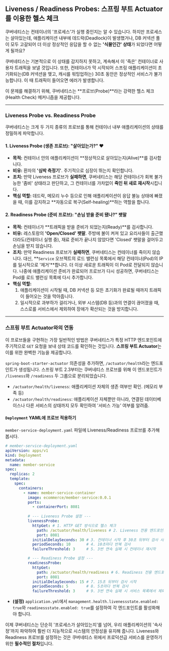 ## Liveness / Readiness Probes: 스프링 부트 Actuator를 이용한 헬스 체크

쿠버네티스는 컨테이너의 '프로세스'가 실행 중인지는 알 수 있습니다. 하지만 프로세스는 살아있는데, 애플리케이션 내부에 데드락(Deadlock)이 발생했거나, DB 커넥션 풀이 모두 고갈되어 더 이상 정상적인 응답을 할 수 없는 **'식물인간' 상태**가 되었다면 어떻게 될까요?

쿠버네티스는 기본적으로 이 상태를 감지하지 못하고, 계속해서 이 '죽은' 컨테이너로 사용자 트래픽을 보낼 것입니다. 또한, 컨테이너가 막 시작되어 스프링 애플리케이션이 초기화되는(DB 커넥션을 맺고, 캐시를 워밍업하는) 30초 동안은 정상적인 서비스가 불가능합니다. 이 때 트래픽이 들어오면 에러가 발생합니다.

이 문제를 해결하기 위해, 쿠버네티스는 \*\*프로브(Probe)\*\*라는 강력한 헬스 체크(Health Check) 메커니즘을 제공합니다.

-----

### Liveness Probe vs. Readiness Probe

쿠버네티스는 크게 두 가지 종류의 프로브를 통해 컨테이너 내부 애플리케이션의 상태를 정밀하게 파악합니다.

#### 1\. Liveness Probe (생존 프로브): "살아있는가?" ❤️

  * **목적:** 컨테이너 안의 애플리케이션이 \*\*정상적으로 살아있는지(Alive)\*\*를 검사합니다.
  * **비유:** 환자의 **'심박 측정기'**. 주기적으로 심장이 뛰는지 확인합니다.
  * **조치:** 만약 Liveness 프로브가 **실패하면**, 쿠버네티스는 해당 컨테이너가 회복 불가능한 '좀비' 상태라고 판단하고, 그 컨테이너를 가차없이 **죽인 뒤 새로 재시작**시킵니다.
  * **핵심 역할:** 데드락, 메모리 누수 등으로 인해 애플리케이션이 응답 불능 상태에 빠졌을 때, 이를 감지하고 \*\*자동으로 복구(Self-healing)\*\*하는 역할을 합니다.

#### 2\. Readiness Probe (준비 프로브): "손님 받을 준비 됐나?" 팻말

  * **목적:** 컨테이너가 \*\*트래픽을 받을 준비가 되었는지(Ready)\*\*를 검사합니다.
  * **비유:** 레스토랑의 **'Open/Closed' 팻말**. 주방에 불이 켜져 있고 요리사들이 출근했더라도(컨테이너 실행 중), 재료 준비가 끝나지 않았다면 'Closed' 팻말을 걸어두고 손님을 받지 않습니다.
  * **조치:** 만약 Readiness 프로브가 **실패하면**, 쿠버네티스는 컨테이너를 죽이지 않습니다. 대신, \*\*`Service` 오브젝트의 로드 밸런싱 목록에서 해당 컨테이너(Pod)의 IP를 일시적으로 '제거'\*\*합니다. 더 이상 새로운 트래픽이 이 Pod로 전달되지 않습니다. 나중에 애플리케이션 준비가 완료되어 프로브가 다시 성공하면, 쿠버네티스는 Pod를 로드 밸런싱 목록에 다시 추가합니다.
  * **핵심 역할:**
    1.  애플리케이션이 시작될 때, DB 커넥션 등 모든 초기화가 완료될 때까지 트래픽이 들어오는 것을 막아줍니다.
    2.  일시적으로 과부하가 걸리거나, 외부 시스템(DB 등)과의 연결이 끊어졌을 때, 스스로를 서비스에서 제외하여 장애가 확산되는 것을 방지합니다.

-----

### 스프링 부트 Actuator와의 연동

이 프로브들을 구현하는 가장 일반적인 방법은 쿠버네티스가 특정 HTTP 엔드포인트에 주기적으로 `GET` 요청을 보내 상태 코드를 확인하는 것입니다. **스프링 부트 Actuator**는 이를 위한 완벽한 기능을 제공합니다.

`spring-boot-starter-actuator` 의존성을 추가하면, `/actuator/health`라는 엔드포인트가 생성됩니다. 스프링 부트 2.3부터는 쿠버네티스 프로브를 위해 이 엔드포인트가 `/liveness`와 `/readiness` 두 그룹으로 분리되었습니다.

  * `/actuator/health/liveness`: 애플리케이션 자체의 생존 여부만 확인. (메모리 부족 등)
  * `/actuator/health/readiness`: 애플리케이션 자체뿐만 아니라, 연결된 데이터베이스나 다른 서비스의 상태까지 모두 확인하여 '서비스 가능' 여부를 알려줌.

#### `Deployment` YAML에 프로브 적용하기

`member-service-deployment.yaml` 파일에 Liveness/Readiness 프로브를 추가해 봅시다.

```yaml
# member-service-deployment.yaml
apiVersion: apps/v1
kind: Deployment
metadata:
  name: member-service
spec:
  replicas: 2
  template:
    spec:
      containers:
        - name: member-service-container
          image: ecommerce/member-service:0.0.1
          ports:
            - containerPort: 8081
          
          # --- Liveness Probe 설정 ---
          livenessProbe:
            httpGet: # 1. HTTP GET 방식으로 헬스 체크
              path: /actuator/health/liveness # 2. Liveness 전용 엔드포인트
              port: 8081
            initialDelaySeconds: 30 # 3. 컨테이너 시작 후 30초 뒤부터 검사 시작
            periodSeconds: 10       # 4. 10초마다 반복 검사
            failureThreshold: 3     # 5. 3번 연속 실패 시 컨테이너 재시작

          # --- Readiness Probe 설정 ---
          readinessProbe:
            httpGet:
              path: /actuator/health/readiness # 6. Readiness 전용 엔드포인트
              port: 8081
            initialDelaySeconds: 15 # 7. 15초 뒤부터 검사 시작
            periodSeconds: 5        # 8. 5초마다 반복 검사
            failureThreshold: 3     # 9. 3번 연속 실패 시 서비스 목록에서 제외
```

  * **(설정)** `application.yml`에서 `management.health.livenessstate.enabled: true`와 `readinessstate.enabled: true`를 설정하여 각 엔드포인트를 활성화해야 합니다.

이제 쿠버네티스는 단순히 '프로세스가 살아있는지'를 넘어, 우리 애플리케이션의 '속사정'까지 파악하여 훨씬 더 지능적으로 시스템의 안정성을 유지해 줍니다. Liveness와 Readiness 프로브를 설정하는 것은 쿠버네티스 위에서 프로덕션급 서비스를 운영하기 위한 **필수적인 절차**입니다.